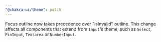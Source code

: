 ```yaml
---
"@chakra-ui/theme": patch
---
```


Focus outline now takes precedence over "isInvalid" outline. This change affects
all components that extend from `Input`'s theme, such as `Select`, `PinInput`,
`Textarea` or `NumberInput`.
